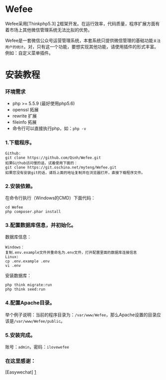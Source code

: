 Wefee
==========

Wefee采用[Thinkphp5.3] [2]框架开发。在运行效率，代码质量，程序扩展方面有着市场上其他微信管理系统无法比拟的优势。

Wefee是一套微信公众号运营管理系统，本套系统只提供微信管理的基础功能`关注用户的统计`。对，只有这一个功能，要想实现其他功能，请使用插件的形式丰富。例如：自定义菜单插件。

安装教程
======

### 环境需求
+ php >= 5.5.9 (最好使用php5.6)
+ openssl 拓展
+ rewrite 扩展
+ fileinfo 拓展
+ 命令行可以直接执行php，如：`php -v`

### 1.下载程序。
~~~
Github:
git clone https://github.com/Qsnh/Wefee.git
如果Github访问慢的话，试着使用下面的：
git clone https://git.oschina.net/myteng/Wefee.git
如果您没有安装git的话，请将上面的地址复制并在浏览器打开，直接下载程序文件。
~~~

### 2.安装依赖。
在命令行执行（Windows的CMD）下面代码：
~~~
cd Wefee
php composer.phar install
~~~

### 3.配置数据库信息，并初始化。
数据库信息：
~~~
Windows：
复制.env.example文件并重命名为.env文件，打开配置里面的数据库连接信息
Linux:
cp .env.example .env
vi .env
~~~

安装数据库：
~~~
php think migrate:run
php think seed:run
~~~

### 4.配置Apache目录。
举个例子说明：当前的程序目录为：`/var/www/Wefee`，那么Apache设置的目录应该是`/var/www/Wefee/public`。

### 5.安装完成。
账号：`admin`，密码：`ilovewefee`

### 在这里感谢：
[Easywechat] [1]

[1]: https://easywechat.org/
[2]: http://www.thinkphp.cn/
